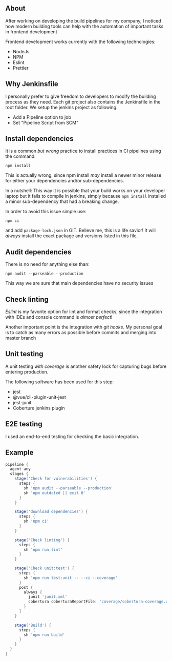 ## About

After working on developing the build pipelines for my company, I noticed how
modern building tools can help with the automation of important tasks in
frontend development

Frontend development works currently with the following technologies:

*   NodeJs
*   NPM
*   Eslint
*   Prettier

## Why Jenkinsfile

I personally prefer to give freedom to developers to modify the building
process as they need. Each git project also contains the Jenkinsfile in the
root folder. We setup the jenkins project as following:

*   Add a Pipeline option to job
*   Set "Pipeline Script from SCM"

## Install dependencies

It is a common *but wrong* practice to install practices in CI pipelines using
the command:

    npm install

This is actually wrong, since npm install _may_ install a newer minor release
for either your dependencies and/or sub-dependencies.

In a nutshell: This way it is possible that your build works on your developer
laptop but it fails to compile in jenkins, simply because `npm install` installed
a minor sub-dependency that had a breaking change.

In order to avoid this issue simple use:

    npm ci

and add `package-lock.json` in GIT. Believe me, this is a life savior! It will _always_
install the exact package and versions listed in this file.

## Audit dependencies

There is no need for anything else than:

    npm audit --parseable --production

This way we are sure that main dependencies have no security issues


## Check linting

_Eslint_ is my favorite option for lint and format checks, since the
integration with IDEs and console command is _almost perfect_!

Another important point is the integration with _git hooks_. My personal goal is
to catch as many errors as possible before commits and merging into master branch

## Unit testing

A unit testing _with coverage_ is another safety lock for capturing bugs before entering
production.

The following software has been used for this step:

*   jest
*   @vue/cli-plugin-unit-jest
*   jest-junit
*   Coberture jenkins plugin

## E2E testing

I used an end-to-end testing for checking the basic integration.

## Example

```groovy
pipeline {
  agent any
  stages {
    stage('Check for vulnerabilities') {
      steps {
        sh 'npm audit --parseable --production'
        sh 'npm outdated || exit 0'
      }
    }

    stage('download dependencies') {
      steps {
        sh 'npm ci'
      }
    }

    stage('Check linting') {
      steps {
        sh 'npm run lint'
      }
    }

    stage('Check unit:test') {
      steps {
        sh 'npm run test:unit -- --ci --coverage'
      }
      post {
        always {
          junit 'junit.xml'
          cobertura coberturaReportFile: 'coverage/cobertura-coverage.xml'
        }
      }
    }

    stage('Build') {
      steps {
        sh 'npm run build'
      }
    }
  }
}
```
